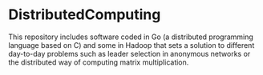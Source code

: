 # DistributedComputing
This repository includes software coded in Go (a distributed programming language based on C) and some in Hadoop that sets a solution to different day-to-day problems such as leader selection in anonymous networks or the distributed way of computing matrix multiplication.
